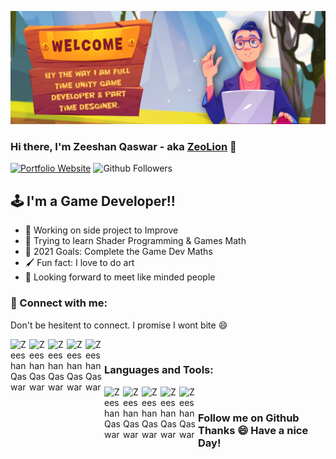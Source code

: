 <!-- in your header -->
<link rel="stylesheet" href="https://cdn.jsdelivr.net/gh/devicons/devicon@latest/devicon.min.css">

![Zeeshan Qasar](/images/Banner.png)

### Hi there, I'm Zeeshan Qaswar - aka [ZeoLion][website] 👋

[![Portfolio Website](https://img.shields.io/website?label=Website&style=for-the-badge&url=https%3A%2F%2Fcodestackr.com)][website]
![Github Followers](https://img.shields.io/github/followers/xeeshanqaswar?style=for-the-badge)

## :joystick: I'm a Game Developer!!

- :muscle: Working on side project to Improve
- :brain: Trying to learn Shader Programming & Games Math
- :fist_right: 2021 Goals: Complete the Game Dev Maths
- :paintbrush: Fun fact: I love to do art
- :clinking_glasses: Looking forward to meet like minded people

### :handshake:	 Connect with me:

Don't be hesitent to connect. I promise I wont bite :smile:

[<img align="left" alt="Zeeshan Qaswar" width="30px" src="https://user-images.githubusercontent.com/7692061/139592750-a0982aab-6a14-412d-98ae-f58e93de921a.png" />][Website]

[<img align="left" alt="Zeeshan Qaswar" width="30px" src="https://user-images.githubusercontent.com/7692061/139592632-0efd96e0-a8cb-44e9-a171-8a6b20b9d294.png" />][Skype]

[<img align="left" alt="Zeeshan Qaswar" width="30px" src="https://user-images.githubusercontent.com/7692061/139592708-0354fdca-bd2a-4700-a929-bba81f8250a2.png" />][linkedin]

[<img align="left" alt="Zeeshan Qaswar" width="30px" src="https://user-images.githubusercontent.com/7692061/139592770-46d1f121-efc4-4c30-b001-09a25fdcd12f.png" />][Behance]

[<img align="left" alt="Zeeshan Qaswar" width="30px" src="https://user-images.githubusercontent.com/7692061/139592808-945e575e-4438-4538-b45b-f1416581ea61.png" />][instagram]

<!-- [<img src="../images/linkedin.png" alt="drawing" style="width:200px;"/>][website] -->

<br />

### Languages and Tools:
<img align="left" alt="Zeeshan Qaswar" width="30px" src="https://cdn.jsdelivr.net/gh/devicons/devicon/icons/illustrator/illustrator-plain.svg" />
<img align="left" alt="Zeeshan Qaswar" width="30px" src="https://cdn.jsdelivr.net/gh/devicons/devicon/icons/photoshop/photoshop-plain.svg" />
<img align="left" alt="Zeeshan Qaswar" width="30px" src="https://cdn.jsdelivr.net/gh/devicons/devicon/icons/cplusplus/cplusplus-original.svg" />
<img align="left" alt="Zeeshan Qaswar" width="30px" src="https://cdn.jsdelivr.net/gh/devicons/devicon/icons/csharp/csharp-original.svg"/>
<img align="left" alt="Zeeshan Qaswar" width="30px" src="https://user-images.githubusercontent.com/7692061/139595497-0955b7f5-9632-4a94-a56a-168d396094f4.png"/>

<br />

### Follow me on Github Thanks :smile: Have a nice Day!



<!-- <details>
  <summary>:zap: Recent GitHub Activity</summary>
  
<!--START_SECTION:activity-->
<!-- 1. 🗣 Commented on [#2](https://github.com/codeSTACKr/portfolio-sass/issues/2) in [codeSTACKr/portfolio-sass](https://github.com/codeSTACKr/portfolio-sass) -->
<!--END_SECTION:activity-->

<!-- </details> -->


<!-- MAJOR LINKS -->
[website]: https://xeeshanqaswar.github.io/Portfolio-Website/
<!--https://xeeshanqaswar.github.io/Portfolio/-->
[twitter]: https://twitter.com/
[instagram]: https://www.instagram.com/zeeshan.qaswar/?hl=en
[linkedin]: https://www.linkedin.com/in/zeolion/
[Skype]: https://join.skype.com/invite/p92p125btHMA
[Behance]: https://www.behance.net/zeeshanqawar
[Upwork]: https://www.upwork.com/freelancers/~0129c8eecddd0f5fce


<!-- MARKDOWN GUIDE : https://guides.github.com/features/mastering-markdown/ -->
